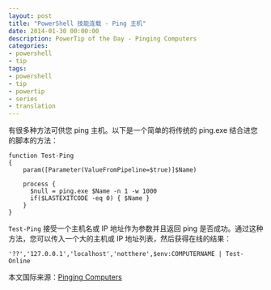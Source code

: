 ```yaml
---
layout: post
title: "PowerShell 技能连载 - Ping 主机"
date: 2014-01-30 00:00:00
description: PowerTip of the Day - Pinging Computers
categories:
- powershell
- tip
tags:
- powershell
- tip
- powertip
- series
- translation
---
```

有很多种方法可供您 ping 主机。以下是一个简单的将传统的 ping.exe 结合进您的脚本的方法：

	function Test-Ping
	{
	    param([Parameter(ValueFromPipeline=$true)]$Name)
	
	    process {
	      $null = ping.exe $Name -n 1 -w 1000
	      if($LASTEXITCODE -eq 0) { $Name }
	    }
	}

`Test-Ping` 接受一个主机名或 IP 地址作为参数并且返回 ping 是否成功。通过这种方法，您可以传入一个大的主机或 IP 地址列表，然后获得在线的结果：

	'??','127.0.0.1','localhost','notthere',$env:COMPUTERNAME | Test-Online

<!--more-->
本文国际来源：[Pinging Computers](http://community.idera.com/powershell/powertips/b/tips/posts/pinging-computers)
